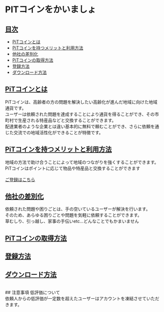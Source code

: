 # PITコインをかいましょ
## <a href="#index">目次</a>
* [PiTコインとは](#anchor1)
* [PiTコインを持つメリットと利用方法](#anchor2)
* [他社の差別化](#anchor3)
* [PiTコインの取得方法](#anchor4)
* [登録方法](#anchor5)
* [ダウンロード方法](#anchor6)


<a id="#anchor1"></a>
## <a href="#anchor1">PiTコインとは</a> 
PiTコインは、高齢者の方の問題を解決したい高齢化が進んだ地域に向けた地域通貨です。<br>
ユーザーは依頼された問題を達成することにより通貨を得ることができ、その市町村で生産される特産品などと交換することができます。<br>
配達業者のような企業とは違い基本的に無料で頼むことができ、さらに依頼を通じた交流での地域活性化ができることが特徴です。

<a id="anchor2"></a>
## <a href="#anchor1">PiTコインを持つメリットと利用方法</a>  
地域の方法で助け合うことによって地域のつながりを強くすることができます。<br>
PiTコインはポイントに応じて物品や特産品と交換することができます<br>
<br>
[ご登録はこちら]()
<a id="anchor3"></a>
## <a href="#anchor2">他社の差別化</a>
依頼された問題や困りごとは、手の空いているユーザーが解決を行います。<br>
そのため、あらゆる困りごとや問題を気軽に依頼することができます。<br>
草むしり、引っ越し、家事の手伝いetc...どんなことでもかまいません<br>

<a id="anchor4"></a>
## <a href="#anchor2">PiTコインの取得方法</a>

<a id="anchor6"></a>
## <a href="#anchor2">登録方法</a>

<a id="anchor5"></a>
## <a href="#anchor2">ダウンロード方法</a>

<br>
## 注意事項
低評価について<br>
依頼人からの低評価が一定数を超えたユーザーはアカウントを凍結させていただきます。<br>
